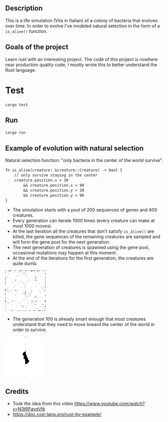 ## Description
This is a life simulation (Vita in Italian) of a colony of bacteria that evolves over time. In order to evolve I've modeled natural selection in the form of a `is_alive()` function. 

## Goals of the project
Learn rust with an interesting project. The code of this project is nowhere near production quality code, I mostly wrote this to better understand the Rust language.

# Test
`cargo test`

## Run
`cargo run`

## Example of evolution with natural selection
Natural selection function: "only bacteria in the center of the world survive".
```
fn is_alive(creature: &creature::Creature) -> bool {
    // only survive staying in the center
    creature.position.x > 30
        && creature.position.x < 90
        && creature.position.y > 30
        && creature.position.y < 90
}
```
- The simulation starts with a pool of 200 sequences of genes and 400 creatures.
- Every generation can iterate 1000 times (every creature can make at most 1000 moves).
- At the last iteration all the creatures that don't satisfy `is_alive()` are killed, the gene sequences of the remaining creatures are sampled and will form the gene pool for the next generation.
- The next generation of creatures is spawned using the gene pool, occasional mutations may happen at this moment.
- At the end of the iterations for the first generation, the creatures are quite dumb.

![Generation 0](https://github.com//gianluca-venturini/vita/blob/main/images/0_0999.png?raw=true)
- The generation 100 is already smart enough that most creatures understand that they need to move toward the center of the world in order to survive.

![Generation 100](https://github.com//gianluca-venturini/vita/blob/main/images/100_0999.png?raw=true)

## Credits
- Took the idea from this video https://www.youtube.com/watch?v=N3tRFayqVtk
- https://doc.rust-lang.org/rust-by-example/